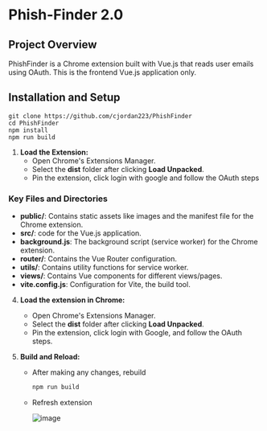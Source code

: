 # Phish-Finder 2.0

## Project Overview

PhishFinder is a Chrome extension built with Vue.js that reads user emails using OAuth. This is the frontend Vue.js application only.

## Installation and Setup

```
git clone https://github.com/cjordan223/PhishFinder
cd PhishFinder
npm install
npm run build
```

1. **Load the Extension:**
   - Open Chrome's Extensions Manager.
   - Select the **dist** folder after clicking **Load Unpacked**.
   - Pin the extension, click login with google and follow the OAuth steps
  

### Key Files and Directories

 - **public/**: Contains static assets like images and the manifest file for the Chrome extension.
  - **src/**: code for the Vue.js application.
   - **background.js**: The background script (service worker) for the Chrome extension.
   - **router/**: Contains the Vue Router configuration.
  - **utils/**: Contains utility functions for service worker.
  - **views/**: Contains Vue components for different views/pages.
 - **vite.config.js**: Configuration for Vite, the build tool.

4. **Load the extension in Chrome:**
   - Open Chrome's Extensions Manager.
   - Select the **dist** folder after clicking **Load Unpacked**.
   - Pin the extension, click login with Google, and follow the OAuth steps.



3. **Build and Reload:**
   - After making any changes, rebuild
     ```bash
     npm run build
     ```
   - Refresh extension
     
     ![image](https://github.com/user-attachments/assets/1c7db707-2240-4f38-9c76-a9e740567cca)

